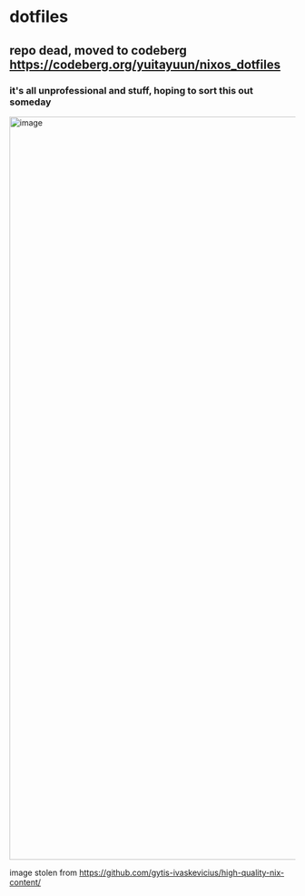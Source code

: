 # dotfiles
## repo dead, moved to codeberg https://codeberg.org/yuitayuun/nixos_dotfiles
### it's all unprofessional and stuff, hoping to sort this out someday
<img width="736" height="1307" alt="image" src="https://github.com/user-attachments/assets/965f6f79-12ea-46b5-aa66-bc82bd18fa1f" />


image stolen from https://github.com/gytis-ivaskevicius/high-quality-nix-content/
